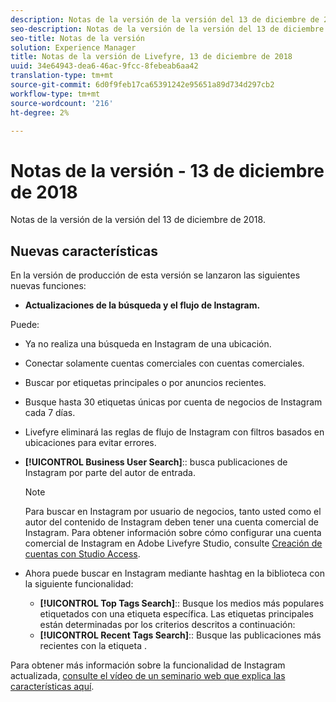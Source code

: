 ```yaml
---
description: Notas de la versión de la versión del 13 de diciembre de 2018.
seo-description: Notas de la versión de la versión del 13 de diciembre de 2018.
seo-title: Notas de la versión
solution: Experience Manager
title: Notas de la versión de Livefyre, 13 de diciembre de 2018
uuid: 34e64943-dea6-46ac-9fcc-8febeab6aa42
translation-type: tm+mt
source-git-commit: 6d0f9feb17ca65391242e95651a89d734d297cb2
workflow-type: tm+mt
source-wordcount: '216'
ht-degree: 2%

---
```



# Notas de la versión - 13 de diciembre de 2018

Notas de la versión de la versión del 13 de diciembre de 2018.

## Nuevas características

En la versión de producción de esta versión se lanzaron las siguientes nuevas funciones:

* **Actualizaciones de la búsqueda y el flujo de Instagram.**

Puede:

* Ya no realiza una búsqueda en Instagram de una ubicación.
* Conectar solamente cuentas comerciales con cuentas comerciales.
* Buscar por etiquetas principales o por anuncios recientes.
* Busque hasta 30 etiquetas únicas por cuenta de negocios de Instagram cada 7 días.

* Livefyre eliminará las reglas de flujo de Instagram con filtros basados en ubicaciones para evitar errores.
* **[!UICONTROL Business User Search]**:: busca publicaciones de Instagram por parte del autor de entrada.

   >[!NOTE]
   >
   >Para buscar en Instagram por usuario de negocios, tanto usted como el autor del contenido de Instagram deben tener una cuenta comercial de Instagram. Para obtener información sobre cómo configurar una cuenta comercial de Instagram en Adobe Livefyre Studio, consulte [Creación de cuentas con Studio Access](/help/using/c-users-creating-accounts-with-studio-access/t-configure-social-accout-instagram/c-about-instagram-accounts.md#c_about_instagram_accounts).

* Ahora puede buscar en Instagram mediante hashtag en la biblioteca con la siguiente funcionalidad:

   * **[!UICONTROL Top Tags Search]**:: Busque los medios más populares etiquetados con una etiqueta específica. Las etiquetas principales están determinadas por los criterios descritos a continuación: [](https://developers.facebook.com/docs/instagram-api/reference/hashtag/top-media)
   * **[!UICONTROL Recent Tags Search]**:: Busque las publicaciones más recientes con la etiqueta .

Para obtener más información sobre la funcionalidad de Instagram actualizada, [consulte el vídeo de un seminario web que explica las características aquí](https://youtu.be/wRkGc3obaOA).
